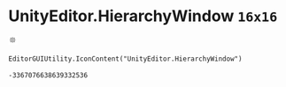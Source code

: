 # UnityEditor.HierarchyWindow `16x16`
<img src="/img/UnityEditor.HierarchyWindow.png" width=16 height=16>

``` CSharp
EditorGUIUtility.IconContent("UnityEditor.HierarchyWindow")
```
```
-3367076638639332536
```
